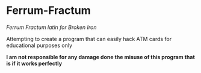 # Ferrum-Fractum
*Ferrum Fractum latin for Broken Iron*

Attempting to create a program that can easily hack ATM cards for educational purposes only 

**I am not responsible for any damage done the misuse of this program that is if it works perfectly** 
